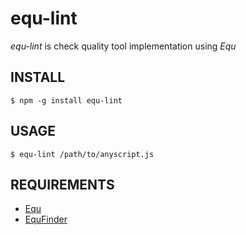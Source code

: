 # equ-lint

*equ-lint* is check quality tool implementation using *Equ*

## INSTALL

    $ npm -g install equ-lint


## USAGE

    $ equ-lint /path/to/anyscript.js


## REQUIREMENTS

* [Equ][equ]
* [EquFinder][equ-finder]


[equ]: https://npmjs.org/package/equ "Equ"
[equ-finder]: https://npmjs.org/package/equ-finder "EquFinder"
